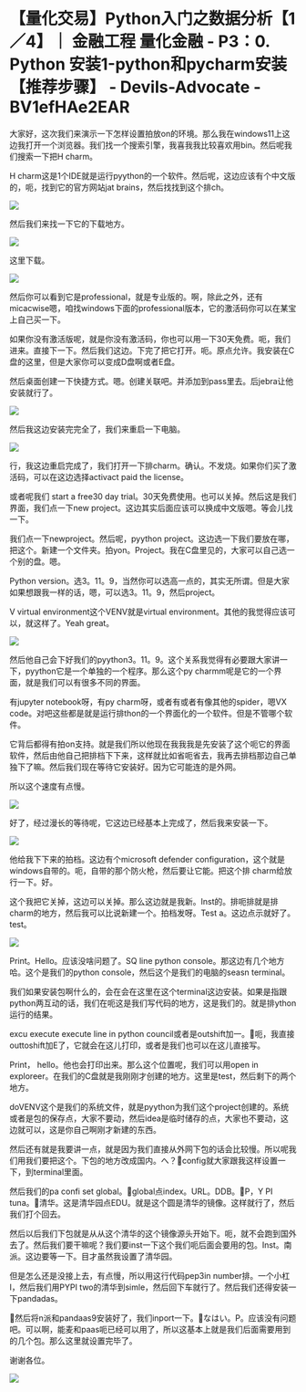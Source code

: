 # 【量化交易】Python入门之数据分析【1／4】｜ 金融工程 量化金融 - P3：0. Python 安装1-python和pycharm安装【推荐步骤】 - Devils-Advocate - BV1efHAe2EAR

大家好，这次我们来演示一下怎样设置拍放on的环境。那么我在windows11上这边我打开一个浏览器。我们找一个搜索引擎，我喜我我比较喜欢用bin。然后呢我们搜索一下把H charm。

H charm这是1个IDE就是运行pyython的一个软件。然后呢，这边应该有个中文版的，呃，找到它的官方网站jat brains，然后找找到这个排ch。



![](img/7304b9d2fe703f730e9d0aae8ca67596_1.png)

然后我们来找一下它的下载地方。

![](img/7304b9d2fe703f730e9d0aae8ca67596_3.png)

这里下载。

![](img/7304b9d2fe703f730e9d0aae8ca67596_5.png)

然后你可以看到它是professional，就是专业版的。啊，除此之外，还有micacwise嗯，咱找windows下面的professional版本，它的激活码你可以在某宝上自己买一下。

如果你没有激活版呢，就是你没有激活码，你也可以用一下30天免费。呃，我们进来。直接下一下。然后我们这边。下完了把它打开。呃。原点允许。我安装在C盘的这里，但是大家你可以变成D盘啊或者E盘。

然后桌面创建一下快捷方式。嗯。创建关联吧。并添加到pass里去。后jebra让他安装就行了。

![](img/7304b9d2fe703f730e9d0aae8ca67596_7.png)

然后我这边安装完完全了，我们来重启一下电脑。

![](img/7304b9d2fe703f730e9d0aae8ca67596_9.png)

行，我这边重启完成了，我们打开一下排charm。确认。不发烧。如果你们买了激活码，可以在这边选择activact paid the license。

或者呢我们 start a free30 day trial。30天免费使用。也可以关掉。然后这是我们界面，我们点一下new project。这边其实后面应该可以换成中文版嗯。等会儿找一下。

我们点一下newproject。然后呢，pyython project。这边选一下我们要放在哪，把这个。新建一个文件夹。拍yon。Project。我在C盘里见的，大家可以自己选一个别的盘。嗯。

Python version。选3。11。9，当然你可以选高一点的，其实无所谓。但是大家如果想跟我一样的话，嗯，可以选3。11。9，然后project。

V virtual environment这个VENV就是virtual environment。其他的我觉得应该可以，就这样了。Yeah great。



![](img/7304b9d2fe703f730e9d0aae8ca67596_11.png)

然后他自己会下好我们的pyython3。11。9。这个关系我觉得有必要跟大家讲一下，pyython它是一个单独的一个程序。那么这个py charmm呢是它的一个界面，就是我们可以有很多不同的界面。

有jupyter notebook呀，有py charm呀，或者有或者有像其他的spider，嗯VX code。对吧这些都是就是运行排thon的一个界面化的一个软件。但是不管哪个软件。

它背后都得有拍on支持。就是我们所以他现在我我我是先安装了这个呃它的界面软件，然后由他自己把排档下下来，这样就比如省呃省去，我再去排档那边自己单独下了嘛。然后我们现在等待它安装好。因为它可能连的是外网。

所以这个速度有点慢。

![](img/7304b9d2fe703f730e9d0aae8ca67596_13.png)

好了，经过漫长的等待呢，它这边已经基本上完成了，然后我来安装一下。

![](img/7304b9d2fe703f730e9d0aae8ca67596_15.png)

他给我下下来的拍档。这边有个microsoft defender configuration，这个就是windows自带的。呃，自带的那个防火枪，然后要让它能。把这个排 charm给放行一下。好。

这个我把它关掉，这边可以关掉。那么这边就是我新。Inst的。排呃排就是排 charm的地方，然后我可以比说新建一个。拍档发呀。Test a。这边点示就好了。test。



![](img/7304b9d2fe703f730e9d0aae8ca67596_17.png)

Print。Hello。应该没啥问题了。SQ line python console。那这边有几个地方哈。这个是我们的python console，然后这个是我们的电脑的seasn terminal。

我们如果安装包啊什么的，会在会在这里在这个terminal这边安装。如果是指跟python两互动的话，我们在呃这是我们写代码的地方，这是我们的。就是排ython运行的结果。

excu execute execute line in python council或者是outshift加一。🎼呃，我直接outtoshift加E了，它就会在这儿打印，或者是我们也可以在这儿直接写。

Print， hello。他也会打印出来。那么这个位置呢，我们可以用open in exploreer。在我们的C盘就是我刚刚才创建的地方。这里是test，然后剩下的两个地方。

doVENV这个是我们的系统文件，就是pyython为我们这个project创建的。系统或者是包的保存点，大家不要动，然后idea是临时储存的点，大家也不要动，这边就可以，这是你自己啊刚才新建的东西。

然后还有就是我要讲一点，就是因为我们直接从外网下包的话会比较慢。所以呢我们用我们要把这个。下包的地方改成国内。へ？🎼config就大家跟我这样设置一下，到terminal里面。

然后我们的pa confi set global。🎼global点index。URL。DDB。🎼P，Y PI tuna。🎼清华。这是清华园点EDU。就是这个圆是清华的镜像。这样就行了，然后我们打个回去。

然后以后我们下包就是从从这个清华的这个镜像源头开始下。呃，就不会跑到国外去了。然后我们要干嘛呢？我们要inst一下这个我们呃后面会要用的包。Inst。南派。这边要等一下。目才虽然我设置了清华园。

但是怎么还是没接上去，有点慢，所以用这行代码pep3in number排。一个小杠I，然后我们用PYPI two的清华到simle，然后回下车就行了。然后我们还得安装一下pandadas。

🎼然后将n派和pandaas9安装好了，我们inport一下。🎼なはい。P。应该没有问题吧。可以啊，能麦和paas呃已经可以用了，所以这基本上就是我们后面需要用到的几个包。那么这里就设置完毕了。

谢谢各位。

![](img/7304b9d2fe703f730e9d0aae8ca67596_19.png)